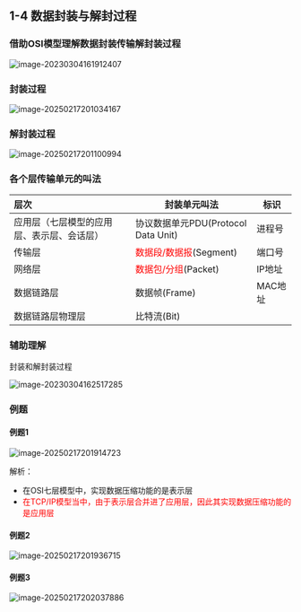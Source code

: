 ## 1-4 数据封装与解封过程

### 借助OSI模型理解数据封装传输解封装过程

![image-20230304161912407](https://img.yatjay.top/md/image-20230304161912407.png)

### 封装过程

![image-20250217201034167](https://img.yatjay.top/md/20250217201034203.png)

### 解封装过程

![image-20250217201100994](https://img.yatjay.top/md/20250217201101029.png)

### 各个层传输单元的叫法

| 层次                                       | 封装单元叫法                                    | 标识    |
| :----------------------------------------- | ----------------------------------------------- | ------- |
| 应用层（七层模型的应用层、表示层、会话层） | 协议数据单元PDU(Protocol Data Unit)             | 进程号  |
| 传输层                                     | <font color="red">数据段/数据报</font>(Segment) | 端口号  |
| 网络层                                     | <font color="red">数据包/分组</font>(Packet)    | IP地址  |
| 数据链路层                                 | 数据帧(Frame)                                   | MAC地址 |
| 数据链路层物理层                           | 比特流(Bit)                                     |         |

### 辅助理解

封装和解封装过程

![image-20230304162517285](https://img.yatjay.top/md/image-20230304162517285.png)

### 例题

#### 例题1

![image-20250217201914723](https://img.yatjay.top/md/20250217201914761.png)

解析：

- 在OSI七层模型中，实现数据压缩功能的是表示层
- <font color="red">在TCP/IP模型当中，由于表示层合并进了应用层，因此其实现数据压缩功能的是应用层</font>

#### 例题2

![image-20250217201936715](https://img.yatjay.top/md/20250217201936747.png)

#### 例题3

![image-20250217202037886](https://img.yatjay.top/md/20250217202037921.png)